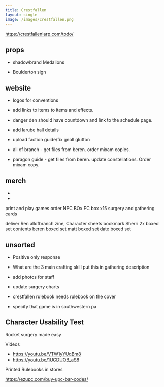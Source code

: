 ```yaml
---
title: Crestfallen
layout: single
image: /images/crestfallen.png
---
```


https://crestfallenlarp.com/todo/

## props

- shadowbrand Medalions

- Boulderton sign

## website

- logos for conventions

- add links to items to items and effects. 

- danger den should have countdown and link to the schedule page.

- add larube hall details 

- upload faction guide/fix gnoll glutton

- all of branch  - get files from beren. order mixam copies. 

- paragon guide - get files from beren. update constellations. Order mixam copy.

## merch

- 

- 
print and play games order
    NPC BOx
    PC box x15
    surgery and gathering cards
    
deliver 
    Ren allofbranch zine, Character sheets bookmark
    Sherri 2x boxed set contents
    beren boxed set
    matt boxed set
    date boxed set

## unsorted

- Positive only response 

- What are the 3 main crafting skill put this in gathering description 

- add photos for staff

- update surgery charts

- crestfallen rulebook needs rulebook on the cover

- specify that game is in southwestern pa

## Character Usability Test 

Rocket surgery made easy

Videos 

- https://youtu.be/VTW1yYUqBm8
- https://youtu.be/1UCDUOB_aS8


Printed Rulebooks in stores

https://ezupc.com/buy-upc-bar-codes/



